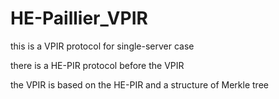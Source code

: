 # HE-Paillier_VPIR
this is a VPIR protocol for single-server case

there is a HE-PIR protocol before the VPIR

the VPIR is based on the HE-PIR and a structure of Merkle tree
